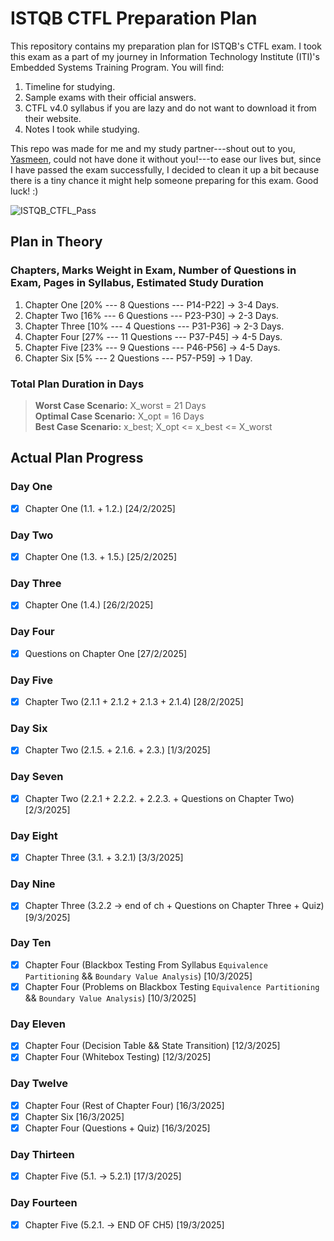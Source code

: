 # ISTQB CTFL Preparation Plan
This repository contains my preparation plan for ISTQB's CTFL exam. I took this exam as a part of my journey in Information Technology Institute (ITI)'s Embedded Systems Training Program. You will find: 

1. Timeline for studying.
2. Sample exams with their official answers.
3. CTFL v4.0 syllabus if you are lazy and do not want to download it from their website.
4. Notes I took while studying. 

This repo was made for me and my study partner---shout out to you, [Yasmeen](https://github.com/YasmeenYasser611?tab=overview&from=2025-03-01&to=2025-03-27), could not have done it without you!---to ease our lives but, since I have passed the exam successfully, I decided to clean it up a bit because there is a tiny chance it might help someone preparing for this exam. Good luck! :)

![ISTQB_CTFL_Pass](https://github.com/user-attachments/assets/c5d7557e-22eb-4c07-af1c-52e5e771fb88)


## Plan in Theory
### Chapters, Marks Weight in Exam, Number of Questions in Exam, Pages in Syllabus, Estimated Study Duration
1. Chapter One [20% --- 8 Questions --- P14-P22] &rarr; 3-4 Days.
2. Chapter Two [16% --- 6 Questions --- P23-P30] &rarr; 2-3 Days.
3. Chapter Three [10% --- 4 Questions --- P31-P36] &rarr; 2-3 Days.
4. Chapter Four [27% --- 11 Questions --- P37-P45] &rarr; 4-5 Days.
5. Chapter Five [23% --- 9 Questions --- P46-P56] &rarr; 4-5 Days.
6. Chapter Six [5% --- 2 Questions --- P57-P59] &rarr; 1 Day.

### Total Plan Duration in Days
> **Worst Case Scenario:** X_worst = 21 Days \
> **Optimal Case Scenario:** X_opt = 16 Days \
> **Best Case Scenario:** x_best; X_opt  <= x_best <= X_worst


## Actual Plan Progress
### Day One
- [x] Chapter One (1.1. + 1.2.) [24/2/2025]

### Day Two
- [x] Chapter One (1.3. + 1.5.) [25/2/2025]

### Day Three 
- [x] Chapter One (1.4.) [26/2/2025]

### Day Four
- [x] Questions on Chapter One [27/2/2025]

### Day Five
- [x] Chapter Two (2.1.1 + 2.1.2 + 2.1.3 + 2.1.4) [28/2/2025]

### Day Six
- [x] Chapter Two (2.1.5. + 2.1.6. + 2.3.) [1/3/2025]

### Day Seven
- [x] Chapter Two (2.2.1 + 2.2.2. + 2.2.3. + Questions on Chapter Two) [2/3/2025]

### Day Eight
- [x] Chapter Three (3.1. + 3.2.1) [3/3/2025]

### Day Nine
- [x] Chapter Three (3.2.2 &rarr; end of ch + Questions on Chapter Three + Quiz) [9/3/2025]

### Day Ten 
- [x] Chapter Four (Blackbox Testing From Syllabus `Equivalence Partitioning` && `Boundary Value Analysis`) [10/3/2025]
- [x] Chapter Four (Problems on Blackbox Testing `Equivalence Partitioning` && `Boundary Value Analysis`)   [10/3/2025]

### Day Eleven
- [x] Chapter Four (Decision Table && State Transition) [12/3/2025]
- [x] Chapter Four (Whitebox Testing) [12/3/2025]

### Day Twelve
- [x] Chapter Four (Rest of Chapter Four) [16/3/2025]
- [x] Chapter Six [16/3/2025]
- [x] Chapter Four (Questions + Quiz) [16/3/2025]

### Day Thirteen
- [x] Chapter Five (5.1. -> 5.2.1) [17/3/2025]

### Day Fourteen
- [x] Chapter Five (5.2.1. -> END OF CH5) [19/3/2025]
